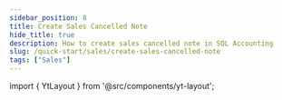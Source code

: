 ```yaml
---
sidebar_position: 8
title: Create Sales Cancelled Note
hide_title: true
description: How to create sales cancelled note in SQL Accounting
slug: /quick-start/sales/create-sales-cancelled-note
tags: ["Sales"]
---
```


import { YtLayout } from '@src/components/yt-layout';

<YtLayout 
    url="https://www.youtube.com/embed/SFj3m1VNVsE?autoplay=1"
    videoId="SFj3m1VNVsE"
    title="Sales Cancelled Note"
/>
